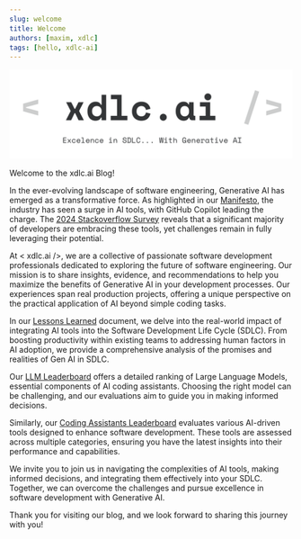 ```yaml
---
slug: welcome
title: Welcome
authors: [maxim, xdlc]
tags: [hello, xdlc-ai]
---
```

![intro](./image.png)

Welcome to the xdlc.ai Blog!

In the ever-evolving landscape of software engineering, Generative AI has emerged as a transformative force. As highlighted in our [Manifesto](./#manifesto), the industry has seen a surge in AI tools, with GitHub Copilot leading the charge. The [2024 Stackoverflow Survey](https://survey.stackoverflow.co/2024/ai#sentiment-and-usage-ai-select) reveals that a significant majority of developers are embracing these tools, yet challenges remain in fully leveraging their potential.

<!-- truncate -->

At < xdlc.ai />, we are a collective of passionate software development professionals dedicated to exploring the future of software engineering. Our mission is to share insights, evidence, and recommendations to help you maximize the benefits of Generative AI in your development processes. Our experiences span real production projects, offering a unique perspective on the practical application of AI beyond simple coding tasks.

In our [Lessons Learned](./docs/Lessons-learned) document, we delve into the real-world impact of integrating AI tools into the Software Development Life Cycle (SDLC). From boosting productivity within existing teams to addressing human factors in AI adoption, we provide a comprehensive analysis of the promises and realities of Gen AI in SDLC.

Our [LLM Leaderboard](./llms) offers a detailed ranking of Large Language Models, essential components of AI coding assistants. Choosing the right model can be challenging, and our evaluations aim to guide you in making informed decisions.

Similarly, our [Coding Assistants Leaderboard](./coding-assistants) evaluates various AI-driven tools designed to enhance software development. These tools are assessed across multiple categories, ensuring you have the latest insights into their performance and capabilities.

We invite you to join us in navigating the complexities of AI tools, making informed decisions, and integrating them effectively into your SDLC. Together, we can overcome the challenges and pursue excellence in software development with Generative AI.

Thank you for visiting our blog, and we look forward to sharing this journey with you!


